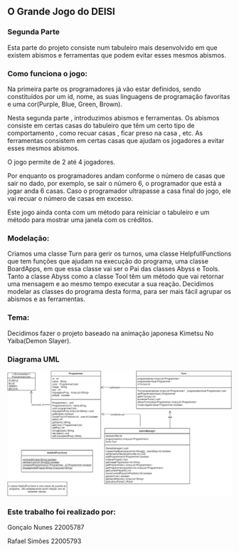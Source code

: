 ## O Grande Jogo do DEISI

### Segunda Parte

Esta parte do projeto consiste num tabuleiro mais desenvolvido em que existem abismos e ferramentas que podem evitar
esses mesmos abismos.

### Como funciona o jogo:
Na primeira parte os programadores já vão estar definidos, sendo constituídos por um id, nome, as suas
linguagens de programação favoritas e uma cor(Purple, Blue, Green, Brown).

Nesta segunda parte , introduzimos abismos e ferramentas. Os abismos consiste em certas casas do tabuleiro que têm um
certo tipo de comportamento , como recuar casas , ficar preso na casa , etc. As ferramentas consistem em certas casas
que ajudam os jogadores a evitar esses mesmos abismos.

O jogo permite de 2 até 4 jogadores.

Por enquanto os programadores andam conforme o número de casas que sair no dado, por exemplo, se sair o número 6,
o programador que está a jogar anda 6 casas. Caso o programador ultrapasse a casa final do jogo, ele vai
recuar o número de casas em excesso.

Este jogo ainda conta com um método para reiniciar o tabuleiro e um método para mostrar uma janela com os créditos.

### Modelação:
Criamos uma classe Turn para gerir os turnos, uma classe HelpfullFunctions que tem funções que ajudam na execução do programa, uma classe BoardApps, em que
essa classe vai ser o Pai das classes Abyss e Tools.
Tanto a classe Abyss como a classe Tool têm um método que vai retornar uma mensagem e ao mesmo tempo executar a sua reação.
Decidimos modelar as classes do programa desta forma, para ser mais fácil agrupar os abismos e as ferramentas.

### Tema:
Decidimos fazer o projeto baseado na animação japonesa Kimetsu No Yaiba(Demon Slayer).

### Diagrama UML

![](diagrama.png?raw=true "Diagrama UML")


### Este trabalho foi realizado por:

Gonçalo Nunes 22005787

Rafael Simões 22005793
